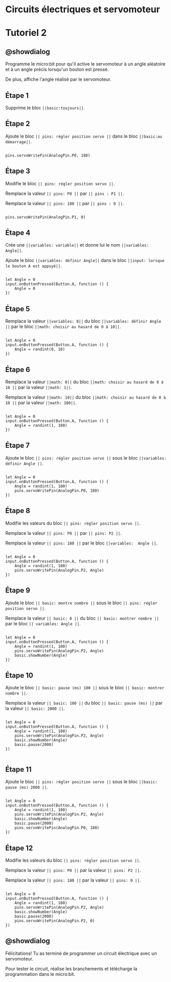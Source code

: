 # Circuits électriques et servomoteur

# Tutoriel 2

## @showdialog

Programme le micro:bit pour qu'il active le servomoteur à un angle aléatoire et à un angle précis lorsqu'un bouton est pressé.

De plus, affiche l'angle réalisé par le servomoteur.

## Étape 1

Supprime le bloc ``||basic:toujours||``.

## Étape 2

Ajoute le bloc ``|| pins: régler position servo ||`` dans le bloc ``||basic:au démarrage||``.

```blocks

pins.servoWritePin(AnalogPin.P0, 180)

```

## Étape 3

Modifie le bloc ``|| pins: régler position servo ||``.

Remplace la valeur ``|| pins: P0 ||`` par ``|| pins : P1 ||``.

Remplace la valeur ``|| pins: 180 ||`` par ``|| pins : 0 ||``.

```blocks

pins.servoWritePin(AnalogPin.P1, 0)

```

## Étape 4

Crée une ``||variables: variable||`` et donne lui le nom ``||variables: Angle||``.

Ajoute le bloc ``||variables: définir Angle||`` dans le bloc ``||input: lorsque le bouton A est appuyé||``.

```blocks

let Angle = 0
input.onButtonPressed(Button.A, function () {
    Angle = 0
})

```

## Étape 5

Remplace la valeur ``||variables: 0||`` du bloc ``||variables: définir Angle ||`` par le bloc ``||math: choisir au hasard de 0 à 10||``. 

```blocks

let Angle = 0
input.onButtonPressed(Button.A, function () {
    Angle = randint(0, 10)
})

```

## Étape 6

Remplace la valeur ``||math: 0||`` du bloc ``||math: choisir au hasard de 0 à 10 ||`` par la valeur ``||math: 1||``.

Remplace la valeur ``||math: 10||`` du bloc ``||math: choisir au hasard de 0 à 10 ||`` par la valeur ``||math: 180||``. 

```blocks

let Angle = 0
input.onButtonPressed(Button.A, function () {
    Angle = randint(1, 180)
})

```

## Étape 7

Ajoute le bloc ``|| pins: régler position servo ||`` sous le bloc ``||variables: définir Angle ||``.


```blocks

let Angle = 0
input.onButtonPressed(Button.A, function () {
    Angle = randint(1, 180)
    pins.servoWritePin(AnalogPin.P0, 180)
})

```

## Étape 8

Modifie les valeurs du bloc ``|| pins: régler position servo ||``.

Remplace la valeur ``|| pins: P0 ||`` par ``|| pins: P2 ||``.

Remplace la valeur ``|| pins: 180 ||`` par le bloc ``||variables:  Angle ||``.

```blocks

let Angle = 0
input.onButtonPressed(Button.A, function () {
    Angle = randint(1, 180)
    pins.servoWritePin(AnalogPin.P2, Angle)
})

```

## Étape 9

Ajoute le bloc ``|| basic: montre nombre ||`` sous le bloc ``|| pins: régler position servo ||``.

Remplace la valeur ``|| basic: 0 ||`` du bloc ``|| basic: montrer nombre ||`` par le bloc ``|| variables: Angle ||``.

```blocks

let Angle = 0
input.onButtonPressed(Button.A, function () {
    Angle = randint(1, 180)
    pins.servoWritePin(AnalogPin.P2, Angle)
    basic.showNumber(Angle)
})

```

## Étape 10

Ajoute le bloc ``|| basic: pause (ms) 100 ||`` sous le bloc ``|| basic: montrer nombre ||``.

Remplace la valeur ``|| basic: 100 ||`` du bloc ``|| basic: pause (ms) ||`` par la valeur ``|| basic: 2000 ||``.

```blocks

let Angle = 0
input.onButtonPressed(Button.A, function () {
    Angle = randint(1, 180)
    pins.servoWritePin(AnalogPin.P2, Angle)
    basic.showNumber(Angle)
    basic.pause(2000)
})


```

## Étape 11

Ajoute le bloc ``|| pins: régler position servo ||`` sous le bloc ``||basic: pause (ms) 2000 ||``.


```blocks

let Angle = 0
input.onButtonPressed(Button.A, function () {
    Angle = randint(1, 180)
    pins.servoWritePin(AnalogPin.P2, Angle)
    basic.showNumber(Angle)
    basic.pause(2000)
    pins.servoWritePin(AnalogPin.P0, 180)
})

```

## Étape 12

Modifie les valeurs du bloc ``|| pins: régler position servo ||``.

Remplace la valeur ``|| pins: P0 ||`` par la valeur ``|| pins: P2 ||``.

Remplace la valeur ``|| pins: 180 ||`` par la valeur ``|| pins: 0 ||``.

```blocks

let Angle = 0
input.onButtonPressed(Button.A, function () {
    Angle = randint(1, 180)
    pins.servoWritePin(AnalogPin.P2, Angle)
    basic.showNumber(Angle)
    basic.pause(2000)
    pins.servoWritePin(AnalogPin.P2, 0)
})

```

## @showdialog 

Félicitations! Tu as terminé de programmer un circuit électrique avec un servomoteur.

Pour tester le circuit, réalise les branchements et télécharge la programmation dans le micro:bit.